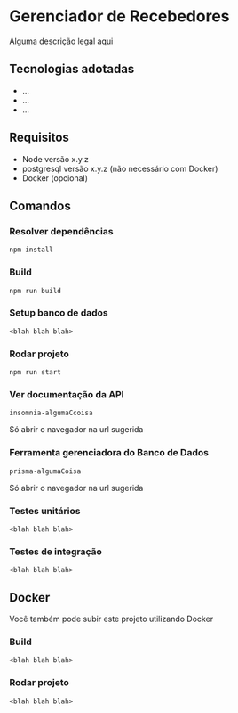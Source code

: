 # Gerenciador de Recebedores

Alguma descrição legal aqui

## Tecnologias adotadas

- ...
- ...
- ...

## Requisitos

- Node versão x.y.z
- postgresql versão x.y.z (não necessário com Docker)
- Docker (opcional)

## Comandos

### Resolver dependências

```
npm install
```

### Build

```
npm run build
```

### Setup banco de dados

```
<blah blah blah>
```

### Rodar projeto

```
npm run start
```

### Ver documentação da API

```
insomnia-algumaCcoisa
```
Só abrir o navegador na url sugerida

### Ferramenta gerenciadora do Banco de Dados

```
prisma-algumaCoisa
```
Só abrir o navegador na url sugerida

### Testes unitários

```
<blah blah blah>
```

### Testes de integração

```
<blah blah blah>
```

## Docker

Você também pode subir este projeto utilizando Docker

### Build

```
<blah blah blah>
```

### Rodar projeto

```
<blah blah blah>
```